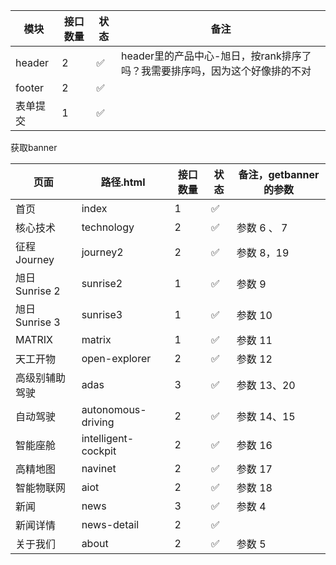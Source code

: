 
| 模块  | 接口数量 | 状态 | 备注 |
| --- | --- | --- | --- |
| header | 2 | ✅ |  header里的产品中心-旭日，按rank排序了吗？我需要排序吗，因为这个好像排的不对
| footer | 2 | ✅ |
| 表单提交 | 1 | ✅

获取banner

| 页面                | 路径.html        | 接口数量 | 状态 | 备注，getbanner的参数 |
| ---                | ---              |   ---   | --- | --- |
| 首页                | index            | 1       | ✅  |
| 核心技术             | technology       | 2       | ✅  |    参数 6 、 7  |
| 征程 Journey        | journey2         | 2       | ✅  |    参数 8，19 |
| 旭日 Sunrise 2      | sunrise2         | 1      | ✅  |    参数 9  |
| 旭日 Sunrise 3      | sunrise3         | 1      | ✅  |    参数 10  |
| MATRIX             | matrix           | 1       | ✅  |    参数 11 |
| 天工开物             | open-explorer    | 2       | ✅  |   参数 12 |
| 高级别辅助驾驶        | adas             | 3       | ✅  |   参数 13、20  |
| 自动驾驶             | autonomous-driving| 2       | ✅  |   参数 14、15  |
| 智能座舱             | intelligent-cockpit| 2       | ✅  |   参数 16  |
| 高精地图             | navinet            | 2       | ✅  |   参数 17  |
| 智能物联网           | aiot                | 2       | ✅  |   参数 18 |
| 新闻                | news                | 3       | ✅  |   参数 4   |
| 新闻详情             | news-detail        | 2       | ✅  |
| 关于我们             | about              | 2       | ✅  |   参数 5   |
